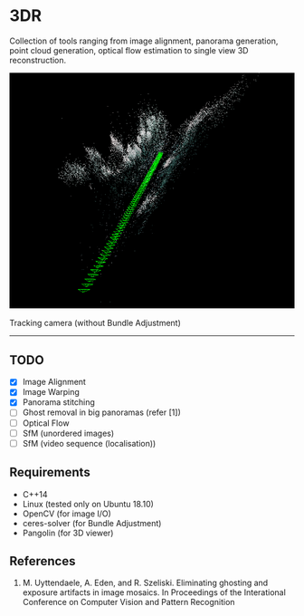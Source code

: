 # 3DR
Collection of tools ranging from image alignment, panorama generation, point cloud generation, optical flow estimation to single view 3D reconstruction.

<p align="center"><img width="100%" height="50%" src="imgs/slam/point_cloud.png"/></p>
Tracking camera (without Bundle Adjustment)

---
## TODO
- [x] Image Alignment
- [x] Image Warping
- [x] Panorama stitching
- [ ] Ghost removal in big panoramas (refer [1])
- [ ] Optical Flow
- [ ] SfM (unordered images)
- [ ] SfM (video sequence (localisation))

## Requirements
- C++14
- Linux (tested only on Ubuntu 18.10)
- OpenCV (for image I/O)
- ceres-solver (for Bundle Adjustment)
- Pangolin (for 3D viewer)

## References
1. M. Uyttendaele, A. Eden, and R. Szeliski.
    Eliminating ghosting and exposure artifacts in image mosaics.
    In Proceedings of the Interational Conference on Computer Vision and Pattern Recognition
